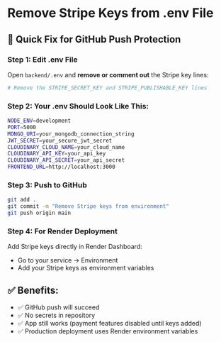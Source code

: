 # Remove Stripe Keys from .env File

## 🔧 Quick Fix for GitHub Push Protection

### Step 1: Edit .env File
Open `backend/.env` and **remove or comment out** the Stripe key lines:

```bash
# Remove the STRIPE_SECRET_KEY and STRIPE_PUBLISHABLE_KEY lines
```

### Step 2: Your .env Should Look Like This:
```bash
NODE_ENV=development
PORT=5000
MONGO_URI=your_mongodb_connection_string
JWT_SECRET=your_secure_jwt_secret
CLOUDINARY_CLOUD_NAME=your_cloud_name
CLOUDINARY_API_KEY=your_api_key
CLOUDINARY_API_SECRET=your_api_secret
FRONTEND_URL=http://localhost:3000
```

### Step 3: Push to GitHub
```bash
git add .
git commit -m "Remove Stripe keys from environment"
git push origin main
```

### Step 4: For Render Deployment
Add Stripe keys directly in Render Dashboard:
- Go to your service → Environment
- Add your Stripe keys as environment variables

## ✅ Benefits:
- ✅ GitHub push will succeed
- ✅ No secrets in repository
- ✅ App still works (payment features disabled until keys added)
- ✅ Production deployment uses Render environment variables
